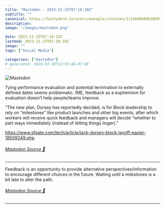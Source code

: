 ```yaml
---
title: "Mastodon - 2023-11-25T07:18:18Z"
subtitle: ""
canonical: https://hachyderm.io/users/mweagle/statuses/111469966062869904
description:
image: "/images/mastodon.png"

date: 2023-11-25T07:18:18Z
lastmod: 2023-11-25T07:18:18Z
image: ""
tags: ["Social Media"]

categories: ["mastodon"]
# generated: 2024-03-10T12:55:46-07:00
---
```

![Mastodon](/images/mastodon.png)

<p>Tying performance evaluation and potential termination to externally defined dates seems problematic. IME, feedback as a euphemism for evaluation doesn’t help people/teams improve. </p><p>“The new plan, Dorsey has reportedly decided, is for Block leadership to rely on “milestones” like product launches and other big events, after which workers will receive quick feedback and managers will decide “whether to part ways immediately (instead of letting things linger).”</p><p><a href="https://www.sfgate.com/tech/article/jack-dorsey-block-layoff-easier-18509249.php" target="_blank" rel="nofollow noopener noreferrer" translate="no"><span class="invisible">https://www.</span><span class="ellipsis">sfgate.com/tech/article/jack-d</span><span class="invisible">orsey-block-layoff-easier-18509249.php</span></a></p>


###### [Mastodon Source 🐘](https://hachyderm.io/@mweagle/111469966062869904)

___

<p>Feedback is an opportunity to provide alternative perspectives/information to encourage different choices in the future. Waiting until a milestones is a bit late to alter the path.</p>


###### [Mastodon Source 🐘](https://hachyderm.io/@mweagle/111470013068513100)

___

